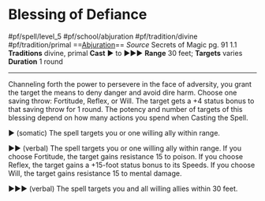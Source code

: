 # Blessing of Defiance
#pf/spell/level_5 #pf/school/abjuration #pf/tradition/divine #pf/tradition/primal
==[Abjuration](../../../Traits/Abjuration.md)==
*Source* Secrets of Magic pg. 91 1.1
**Traditions** divine, primal
**Cast** ► to ►►►
**Range** 30 feet; **Targets** varies
**Duration** 1 round

---
Channeling forth the power to persevere in the face of adversity, you grant the target the means to deny danger and avoid dire harm. Choose one saving throw: Fortitude, Reflex, or Will. The target gets a +4 status bonus to that saving throw for 1 round. The potency and number of targets of this blessing depend on how many actions you spend when Casting the Spell.

► (somatic) The spell targets you or one willing ally within range.

►► (verbal) The spell targets you or one willing ally within range. If you choose Fortitude, the target gains resistance 15 to poison. If you choose Reflex, the target gains a +15-foot status bonus to its Speeds. If you choose Will, the target gains resistance 15 to mental damage.

►►► (verbal) The spell targets you and all willing allies within 30 feet.